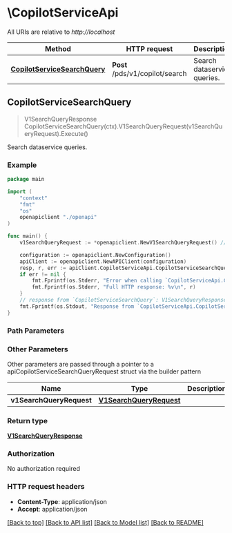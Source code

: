 # \CopilotServiceApi

All URIs are relative to *http://localhost*

Method | HTTP request | Description
------------- | ------------- | -------------
[**CopilotServiceSearchQuery**](CopilotServiceApi.md#CopilotServiceSearchQuery) | **Post** /pds/v1/copilot/search | Search dataservice queries.



## CopilotServiceSearchQuery

> V1SearchQueryResponse CopilotServiceSearchQuery(ctx).V1SearchQueryRequest(v1SearchQueryRequest).Execute()

Search dataservice queries.

### Example

```go
package main

import (
    "context"
    "fmt"
    "os"
    openapiclient "./openapi"
)

func main() {
    v1SearchQueryRequest := *openapiclient.NewV1SearchQueryRequest() // V1SearchQueryRequest | 

    configuration := openapiclient.NewConfiguration()
    apiClient := openapiclient.NewAPIClient(configuration)
    resp, r, err := apiClient.CopilotServiceApi.CopilotServiceSearchQuery(context.Background()).V1SearchQueryRequest(v1SearchQueryRequest).Execute()
    if err != nil {
        fmt.Fprintf(os.Stderr, "Error when calling `CopilotServiceApi.CopilotServiceSearchQuery``: %v\n", err)
        fmt.Fprintf(os.Stderr, "Full HTTP response: %v\n", r)
    }
    // response from `CopilotServiceSearchQuery`: V1SearchQueryResponse
    fmt.Fprintf(os.Stdout, "Response from `CopilotServiceApi.CopilotServiceSearchQuery`: %v\n", resp)
}
```

### Path Parameters



### Other Parameters

Other parameters are passed through a pointer to a apiCopilotServiceSearchQueryRequest struct via the builder pattern


Name | Type | Description  | Notes
------------- | ------------- | ------------- | -------------
 **v1SearchQueryRequest** | [**V1SearchQueryRequest**](V1SearchQueryRequest.md) |  | 

### Return type

[**V1SearchQueryResponse**](V1SearchQueryResponse.md)

### Authorization

No authorization required

### HTTP request headers

- **Content-Type**: application/json
- **Accept**: application/json

[[Back to top]](#) [[Back to API list]](../README.md#documentation-for-api-endpoints)
[[Back to Model list]](../README.md#documentation-for-models)
[[Back to README]](../README.md)

